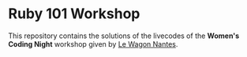 # Ruby 101 Workshop

This repository contains the solutions of the livecodes of the **Women's Coding Night** workshop given by [Le Wagon Nantes](https://www.lewagon.com/nantes).

